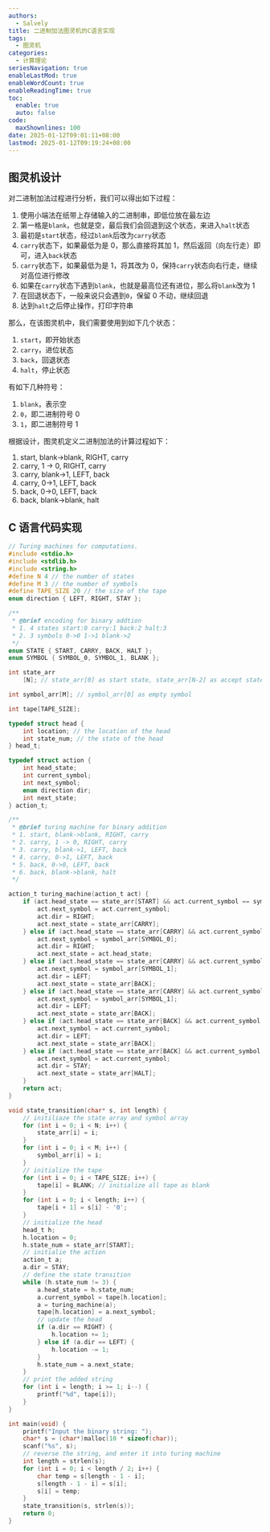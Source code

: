 ```yaml
---
authors:
  - Salvely
title: 二进制加法图灵机的C语言实现
tags:
  - 图灵机
categories:
  - 计算理论
seriesNavigation: true
enableLastMod: true
enableWordCount: true
enableReadingTime: true
toc:
  enable: true
  auto: false
code:
  maxShownlines: 100
date: 2025-01-12T09:01:11+08:00
lastmod: 2025-01-12T09:19:24+08:00
---
```


<!--more-->

## 图灵机设计

对二进制加法过程进行分析，我们可以得出如下过程：

1. 使用小端法在纸带上存储输入的二进制串，即低位放在最左边
2. 第一格是`blank`，也就是空，最后我们会回退到这个状态，来进入`halt`状态
3. 最初是`start`状态，经过`blank`后改为`carry`状态
4. `carry`状态下，如果最低为是 0，那么直接将其加 1，然后返回（向左行走）即可，进入`back`状态
5. `carry`状态下，如果最低为是 1，将其改为 0，保持`carry`状态向右行走，继续对高位进行修改
6. 如果在`carry`状态下遇到`blank`，也就是最高位还有进位，那么将`blank`改为 1
7. 在回退状态下，一般来说只会遇到`0`，保留 0 不动，继续回退
8. 达到`halt`之后停止操作，打印字符串

那么，在该图灵机中，我们需要使用到如下几个状态：

1. `start`，即开始状态
2. `carry`，进位状态
3. `back`，回退状态
4. `halt`，停止状态

有如下几种符号：

1. `blank`，表示空
2. `0`，即二进制符号 0
3. `1`，即二进制符号 1

根据设计，图灵机定义二进制加法的计算过程如下：

1. start, blank->blank, RIGHT, carry
2. carry, 1 -> 0, RIGHT, carry
3. carry, blank->1, LEFT, back
4. carry, 0->1, LEFT, back
5. back, 0->0, LEFT, back
6. back, blank->blank, halt

## C 语言代码实现

```c
// Turing machines for computations.
#include <stdio.h>
#include <stdlib.h>
#include <string.h>
#define N 4 // the number of states
#define M 3 // the number of symbols
#define TAPE_SIZE 20 // the size of the tape
enum direction { LEFT, RIGHT, STAY };

/**
 * @brief encoding for binary addtion
 * 1. 4 states start:0 carry:1 back:2 halt:3
 * 2. 3 symbols 0->0 1->1 blank->2
 */
enum STATE { START, CARRY, BACK, HALT };
enum SYMBOL { SYMBOL_0, SYMBOL_1, BLANK };

int state_arr
    [N]; // state_arr[0] as start state, state_arr[N-2] as accept state, state_arr[N-1] as reject state

int symbol_arr[M]; // symbol_arr[0] as empty symbol

int tape[TAPE_SIZE];

typedef struct head {
    int location; // the location of the head
    int state_num; // the state of the head
} head_t;

typedef struct action {
    int head_state;
    int current_symbol;
    int next_symbol;
    enum direction dir;
    int next_state;
} action_t;

/**
 * @brief turing machine for binary addition
 * 1. start, blank->blank, RIGHT, carry
 * 2. carry, 1 -> 0, RIGHT, carry
 * 3. carry, blank->1, LEFT, back
 * 4. carry, 0->1, LEFT, back
 * 5. back, 0->0, LEFT, back
 * 6. back, blank->blank, halt
 */

action_t turing_machine(action_t act) {
    if (act.head_state == state_arr[START] && act.current_symbol == symbol_arr[BLANK]) {
        act.next_symbol = act.current_symbol;
        act.dir = RIGHT;
        act.next_state = state_arr[CARRY];
    } else if (act.head_state == state_arr[CARRY] && act.current_symbol == symbol_arr[SYMBOL_1]) {
        act.next_symbol = symbol_arr[SYMBOL_0];
        act.dir = RIGHT;
        act.next_state = act.head_state;
    } else if (act.head_state == state_arr[CARRY] && act.current_symbol == symbol_arr[BLANK]) {
        act.next_symbol = symbol_arr[SYMBOL_1];
        act.dir = LEFT;
        act.next_state = state_arr[BACK];
    } else if (act.head_state == state_arr[CARRY] && act.current_symbol == symbol_arr[SYMBOL_0]) {
        act.next_symbol = symbol_arr[SYMBOL_1];
        act.dir = LEFT;
        act.next_state = state_arr[BACK];
    } else if (act.head_state == state_arr[BACK] && act.current_symbol == symbol_arr[SYMBOL_0]) {
        act.next_symbol = act.current_symbol;
        act.dir = LEFT;
        act.next_state = state_arr[BACK];
    } else if (act.head_state == state_arr[BACK] && act.current_symbol == symbol_arr[BLANK]) {
        act.next_symbol = act.current_symbol;
        act.dir = STAY;
        act.next_state = state_arr[HALT];
    }
    return act;
}

void state_transition(char* s, int length) {
    // initiliaze the state array and symbol array
    for (int i = 0; i < N; i++) {
        state_arr[i] = i;
    }
    for (int i = 0; i < M; i++) {
        symbol_arr[i] = i;
    }
    // initialize the tape
    for (int i = 0; i < TAPE_SIZE; i++) {
        tape[i] = BLANK; // initialize all tape as blank
    }
    for (int i = 0; i < length; i++) {
        tape[i + 1] = s[i] - '0';
    }
    // initialize the head
    head_t h;
    h.location = 0;
    h.state_num = state_arr[START];
    // initialie the action
    action_t a;
    a.dir = STAY;
    // define the state transition
    while (h.state_num != 3) {
        a.head_state = h.state_num;
        a.current_symbol = tape[h.location];
        a = turing_machine(a);
        tape[h.location] = a.next_symbol;
        // update the head
        if (a.dir == RIGHT) {
            h.location += 1;
        } else if (a.dir == LEFT) {
            h.location -= 1;
        }
        h.state_num = a.next_state;
    }
    // print the added string
    for (int i = length; i >= 1; i--) {
        printf("%d", tape[i]);
    }
}

int main(void) {
    printf("Input the binary string: ");
    char* s = (char*)malloc(10 * sizeof(char));
    scanf("%s", s);
    // reverse the string, and enter it into turing machine
    int length = strlen(s);
    for (int i = 0; i < length / 2; i++) {
        char temp = s[length - 1 - i];
        s[length - 1 - i] = s[i];
        s[i] = temp;
    }
    state_transition(s, strlen(s));
    return 0;
}
```
